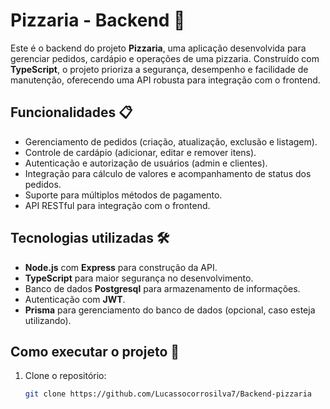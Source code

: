 # Pizzaria - Backend 🍕

Este é o backend do projeto **Pizzaria**, uma aplicação desenvolvida para gerenciar pedidos, cardápio e operações de uma pizzaria. Construído com **TypeScript**, o projeto prioriza a segurança, desempenho e facilidade de manutenção, oferecendo uma API robusta para integração com o frontend.

## Funcionalidades 📋
- Gerenciamento de pedidos (criação, atualização, exclusão e listagem).
- Controle de cardápio (adicionar, editar e remover itens).
- Autenticação e autorização de usuários (admin e clientes).
- Integração para cálculo de valores e acompanhamento de status dos pedidos.
- Suporte para múltiplos métodos de pagamento.
- API RESTful para integração com o frontend.

## Tecnologias utilizadas 🛠️
- **Node.js** com **Express** para construção da API.
- **TypeScript** para maior segurança no desenvolvimento.
- Banco de dados **Postgresql** para armazenamento de informações.
- Autenticação com **JWT**.
- **Prisma** para gerenciamento do banco de dados (opcional, caso esteja utilizando).

## Como executar o projeto 🚀
1. Clone o repositório:
   ```bash
   git clone https://github.com/Lucassocorrosilva7/Backend-pizzaria
